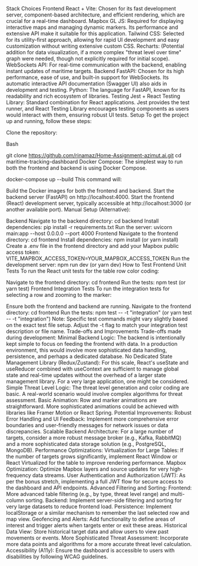 Stack Choices
Frontend
React + Vite: Chosen for its fast development server, component-based architecture, and efficient rendering, which are crucial for a real-time dashboard.
Mapbox GL JS: Required for displaying interactive maps and managing dynamic markers. Its performance and extensive API make it suitable for this application.
Tailwind CSS: Selected for its utility-first approach, allowing for rapid UI development and easy customization without writing extensive custom CSS.
Recharts: (Potential addition for data visualization, if a more complex "threat level over time" graph were needed, though not explicitly required for initial scope).
WebSockets API: For real-time communication with the backend, enabling instant updates of maritime targets.
Backend
FastAPI: Chosen for its high performance, ease of use, and built-in support for WebSockets. Its automatic interactive API documentation (Swagger UI) also aids in development and testing.
Python: The language for FastAPI, known for its readability and rich ecosystem of libraries.
Testing
Jest + React Testing Library: Standard combination for React applications. Jest provides the test runner, and React Testing Library encourages testing components as users would interact with them, ensuring robust UI tests.
Setup
To get the project up and running, follow these steps:

Clone the repository:

Bash

git clone https://github.com/rinamaz/Home-Assignment-azimut.ai.git
cd maritime-tracking-dashboard
Docker Compose: The simplest way to run both the frontend and backend is using Docker Compose.

docker-compose up --build
This command will:

Build the Docker images for both the frontend and backend.
Start the backend server (FastAPI) on http://localhost:4000.
Start the frontend (React) development server, typically accessible at http://localhost:3000 (or another available port).
Manual Setup (Alternative):

Backend
Navigate to the backend directory: cd backend
Install dependencies: pip install -r requirements.txt
Run the server: uvicorn main:app --host 0.0.0.0 --port 4000
Frontend
Navigate to the frontend directory: cd frontend
Install dependencies: npm install (or yarn install)
Create a .env file in the frontend directory and add your Mapbox public access token:
VITE_MAPBOX_ACCESS_TOKEN=YOUR_MAPBOX_ACCESS_TOKEN
Run the development server: npm run dev (or yarn dev)
How to Test
Frontend Unit Tests
To run the React unit tests for the table row color coding:

Navigate to the frontend directory: cd frontend
Run the tests: npm test (or yarn test)
Frontend Integration Tests
To run the integration tests for selecting a row and zooming to the marker:

Ensure both the frontend and backend are running.
Navigate to the frontend directory: cd frontend
Run the tests: npm test -- -t "integration" (or yarn test -- -t "integration")
Note: Specific test commands might vary slightly based on the exact test file setup. Adjust the -t flag to match your integration test description or file name.
Trade-offs and Improvements
Trade-offs made during development:
Minimal Backend Logic: The backend is intentionally kept simple to focus on feeding the frontend with data. In a production environment, this would involve more sophisticated data handling, persistence, and perhaps a dedicated database.
No Dedicated State Management Library (Redux/Zustand): For this scale, React's useState and useReducer combined with useContext are sufficient to manage global state and real-time updates without the overhead of a larger state management library. For a very large application, one might be considered.
Simple Threat Level Logic: The threat level generation and color coding are basic. A real-world scenario would involve complex algorithms for threat assessment.
Basic Animation: Row and marker animations are straightforward. More sophisticated animations could be achieved with libraries like Framer Motion or React Spring.
Potential Improvements:
Robust Error Handling and UI Feedback: Implement more comprehensive error boundaries and user-friendly messages for network issues or data discrepancies.
Scalable Backend Architecture: For a large number of targets, consider a more robust message broker (e.g., Kafka, RabbitMQ) and a more sophisticated data storage solution (e.g., PostgreSQL, MongoDB).
Performance Optimizations:
Virtualization for Large Tables: If the number of targets grows significantly, implement React Window or React Virtualized for the table to improve rendering performance.
Mapbox Optimization: Optimize Mapbox layers and source updates for very high-frequency data streams.
User Authentication and Authorization (JWT): As per the bonus stretch, implementing a full JWT flow for secure access to the dashboard and API endpoints.
Advanced Filtering and Sorting:
Frontend: More advanced table filtering (e.g., by type, threat level range) and multi-column sorting.
Backend: Implement server-side filtering and sorting for very large datasets to reduce frontend load.
Persistence: Implement localStorage or a similar mechanism to remember the last selected row and map view.
Geofencing and Alerts: Add functionality to define areas of interest and trigger alerts when targets enter or exit these areas.
Historical Data View: Store historical target data and allow users to view past movements or events.
More Sophisticated Threat Assessment: Incorporate more data points and algorithms for a more accurate threat level calculation.
Accessibility (A11y): Ensure the dashboard is accessible to users with disabilities by following WCAG guidelines.